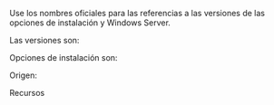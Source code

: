 Use los nombres oficiales para las referencias a las versiones de las opciones de instalación y Windows Server. 

Las versiones son:

Opciones de instalación son:

Origen: 

Recursos 